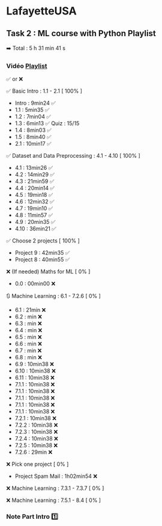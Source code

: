 # LafayetteUSA
## Task 2 : ML course with Python Playlist
➡️ Total : 5 h 31 min 41 s

### Vidéo [Playlist]([https://www.youtube.com/watch?v=r-uOLxNrNk8]) 

✅ or ❌

✅ Basic Intro : 1.1 - 2.1 [ 100% ]
  - Intro : 9min24 ✅
  - 1.1 : 5min35 ✅
  - 1.2 : 7min04 ✅
  - 1.3 : 6min13 ✅ Quiz : 15/15
  - 1.4 : 8min03 ✅
  - 1.5 : 8min40 ✅
  - 2.1 : 10min17 ✅

✅ Dataset and Data Preprocessing : 4.1 - 4.10 [ 100% ]
  - 4.1 : 13min26 ✅
  - 4.2 : 14min29 ✅
  - 4.3 : 21min59 ✅
  - 4.4 : 20min14 ✅
  - 4.5 : 19min18 ✅
  - 4.6 : 12min32 ✅
  - 4.7 : 19min10 ✅
  - 4.8 : 11min57 ✅
  - 4.9 : 20min35 ✅
  - 4.10 : 36min21 ✅

✅ Choose 2 projects [ 100% ]
  - Project 9 : 42min35 ✅
  - Project 8 : 40min55 ✅

❌ (If needed) Maths for ML [ 0% ]
  - 0.0 : 00min00 ❌

🔃 Machine Learning : 6.1 - 7.2.6 [ 0% ]
  - 6.1 : 21min ❌
  - 6.2 : min ❌
  - 6.3 : min ❌
  - 6.4 : min ❌
  - 6.5 : min ❌
  - 6.6 : min ❌
  - 6.7 : min ❌
  - 6.8 : min ❌
  - 6.9 : 10min38 ❌
  - 6.10 : 10min38 ❌
  - 6.11 : 10min38 ❌
  - 7.1.1 : 10min38 ❌
  - 7.1.1 : 10min38 ❌
  - 7.1.1 : 10min38 ❌
  - 7.1.1 : 10min38 ❌
  - 7.1.1 : 10min38 ❌
  - 7.2.1 : 10min38 ❌
  - 7.2.2 : 10min38 ❌
  - 7.2.3 : 10min38 ❌
  - 7.2.4 : 10min38 ❌
  - 7.2.5 : 10min38 ❌
  - 7.2.6 : 29min ❌

❌ Pick one project [ 0% ]
  - Project Spam Mail : 1h02min54 ❌

❌ Machine Learning : 7.3.1 - 7.3.7 [ 0% ]

❌ Machine Learning : 7.5.1 - 8.4 [ 0% ]

### Note Part Intro 1️⃣
